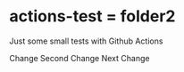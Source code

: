 # actions-test = folder2

Just some small tests with Github Actions

Change
Second Change
Next Change